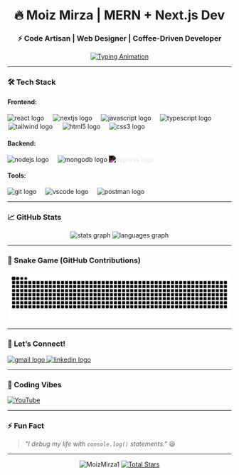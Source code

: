 <h1 align="center">🔥 Moiz Mirza | MERN + Next.js Dev</h1>
<h3 align="center">⚡ Code Artisan | Web Designer | Coffee-Driven Developer</h3>

<p align="center">
  <a href="https://github.com/MoizMirza1">
    <img src="https://readme-typing-svg.demolab.com?font=Fira+Code&weight=600&size=22&duration=3000&pause=1000&color=00F72D&center=true&vCenter=true&width=500&lines=console.log(%22Hello%2C%20World!%22);Full-Stack+Web+Dev;MERN+%7C+Next.js+%7C+TypeScript;Turning+Ideas+Into+Reality" alt="Typing Animation" />
  </a>
</p>

---

### 🛠️ Tech Stack

#### **Frontend:**
<div align="left">
  <img src="https://cdn.jsdelivr.net/gh/devicons/devicon/icons/react/react-original.svg" height="40" alt="react logo" />
  <img width="12" />
  <img src="https://cdn.jsdelivr.net/gh/devicons/devicon/icons/nextjs/nextjs-original.svg" height="40" alt="nextjs logo" />
  <img width="12" />
  <img src="https://cdn.jsdelivr.net/gh/devicons/devicon/icons/javascript/javascript-original.svg" height="40" alt="javascript logo" />
  <img width="12" />
  <img src="https://cdn.jsdelivr.net/gh/devicons/devicon/icons/typescript/typescript-original.svg" height="40" alt="typescript logo" />
  <img width="12" />
  <img src="https://cdn.jsdelivr.net/gh/devicons/devicon/icons/tailwindcss/tailwindcss-original-wordmark.svg" height="40" alt="tailwind logo" style="background:white;padding:2px;border-radius:4px;"/>
  <img width="12" />
  <img src="https://cdn.jsdelivr.net/gh/devicons/devicon/icons/html5/html5-original.svg" height="40" alt="html5 logo" />
  <img width="12" />
  <img src="https://cdn.jsdelivr.net/gh/devicons/devicon/icons/css3/css3-original.svg" height="40" alt="css3 logo" />
</div>

#### **Backend:**
<div align="left">
  <img src="https://cdn.jsdelivr.net/gh/devicons/devicon/icons/nodejs/nodejs-original.svg" height="40" alt="nodejs logo" />
  <img width="12" />
  <img src="https://cdn.jsdelivr.net/gh/devicons/devicon/icons/mongodb/mongodb-original.svg" height="40" alt="mongodb logo" />
  <img src="https://cdn.jsdelivr.net/gh/devicons/devicon/icons/express/express-original.svg" height="40" alt="express logo" style="filter:invert(1);"/>
  <img width="12" />
</div>

#### **Tools:**
<div align="left">
  <img src="https://cdn.jsdelivr.net/gh/devicons/devicon/icons/git/git-original.svg" height="40" alt="git logo" />
  <img width="12" />
  <img src="https://cdn.jsdelivr.net/gh/devicons/devicon/icons/vscode/vscode-original.svg" height="40" alt="vscode logo" />
  <img width="12" />
  <img src="https://cdn.jsdelivr.net/gh/devicons/devicon/icons/postman/postman-original.svg" height="40" alt="postman logo" />
</div>

---

### 📈 GitHub Stats

<div align="center">
  <img src="https://github-readme-stats.vercel.app/api?username=MoizMirza1&show_icons=true&theme=radical" height="150" alt="stats graph" />
  <img src="https://github-readme-stats.vercel.app/api/top-langs?username=MoizMirza1&layout=compact&theme=radical" height="150" alt="languages graph" />
</div>

---

### 🐍 Snake Game (GitHub Contributions)
<div align="center">
  <img src="https://raw.githubusercontent.com/MoizMirza1/MoizMirza1/output/github-contribution-grid-snake.svg" alt="Snake animation"/>
</div>

---

### 🤝 Let’s Connect!
<div align="left">
  <a href="mailto:moizmirza212@gmail.com">
    <img src="https://img.shields.io/badge/Gmail-D14836?style=for-the-badge&logo=gmail&logoColor=white" height="35" alt="gmail logo" />
  </a>
  <a href="https://linkedin.com/in/yourusername" target="_blank">
    <img src="https://img.shields.io/badge/LinkedIn-0077B5?style=for-the-badge&logo=linkedin&logoColor=white" height="35" alt="linkedin logo" />
  </a>
</div>

---

### 🎥 Coding Vibes
[![YouTube](https://img.shields.io/badge/YouTube-FF0000?style=for-the-badge&logo=youtube&logoColor=white)](https://youtube.com/@AimofDesigning)

---

### ⚡ Fun Fact
> *"I debug my life with `console.log()` statements."* 😆

---

<p align="center"> 
  <img src="https://komarev.com/ghpvc/?username=MoizMirza1&label=Profile%20views&color=0e75b6&style=flat" alt="MoizMirza1" /> 
  <a href="https://github.com/MoizMirza1?tab=stars">
    <img src="https://img.shields.io/github/stars/MoizMirza1?label=Stars" alt="Total Stars">
  </a>
</p>
